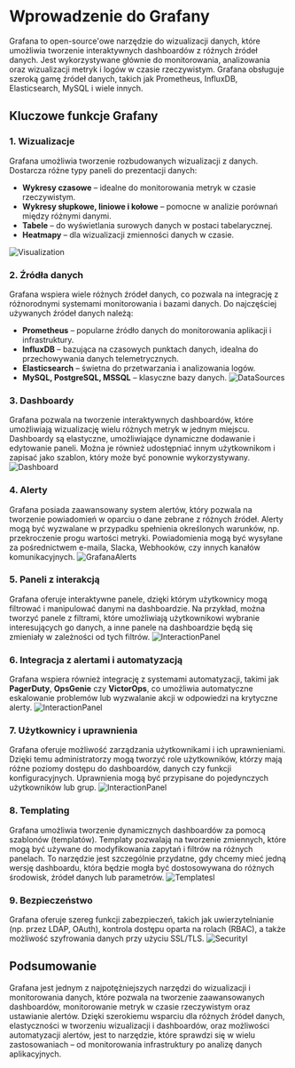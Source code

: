 # Wprowadzenie do Grafany

Grafana to open-source'owe narzędzie do wizualizacji danych, które umożliwia tworzenie interaktywnych dashboardów z różnych źródeł danych. Jest wykorzystywane głównie do monitorowania, analizowania oraz wizualizacji metryk i logów w czasie rzeczywistym. Grafana obsługuje szeroką gamę źródeł danych, takich jak Prometheus, InfluxDB, Elasticsearch, MySQL i wiele innych.

## Kluczowe funkcje Grafany

### 1. **Wizualizacje**
Grafana umożliwia tworzenie rozbudowanych wizualizacji z danych. Dostarcza różne typy paneli do prezentacji danych:

- **Wykresy czasowe** – idealne do monitorowania metryk w czasie rzeczywistym.
- **Wykresy słupkowe, liniowe i kołowe** – pomocne w analizie porównań między różnymi danymi.
- **Tabele** – do wyświetlania surowych danych w postaci tabelarycznej.
- **Heatmapy** – dla wizualizacji zmienności danych w czasie.

![Visualization](/grafiki/001-Visualization.png)

### 2. **Źródła danych**
Grafana wspiera wiele różnych źródeł danych, co pozwala na integrację z różnorodnymi systemami monitorowania i bazami danych. Do najczęściej używanych źródeł danych należą:

- **Prometheus** – popularne źródło danych do monitorowania aplikacji i infrastruktury.
- **InfluxDB** – bazująca na czasowych punktach danych, idealna do przechowywania danych telemetrycznych.
- **Elasticsearch** – świetna do przetwarzania i analizowania logów.
- **MySQL, PostgreSQL, MSSQL** – klasyczne bazy danych.
![DataSources](/grafiki/002-DataSources.png)

### 3. **Dashboardy**
Grafana pozwala na tworzenie interaktywnych dashboardów, które umożliwiają wizualizację wielu różnych metryk w jednym miejscu. Dashboardy są elastyczne, umożliwiające dynamiczne dodawanie i edytowanie paneli. Można je również udostępniać innym użytkownikom i zapisać jako szablon, który może być ponownie wykorzystywany.
![Dashboard](/grafiki/003-Dashboards.png)
### 4. **Alerty**
Grafana posiada zaawansowany system alertów, który pozwala na tworzenie powiadomień w oparciu o dane zebrane z różnych źródeł. Alerty mogą być wyzwalane w przypadku spełnienia określonych warunków, np. przekroczenie progu wartości metryki. Powiadomienia mogą być wysyłane za pośrednictwem e-maila, Slacka, Webhooków, czy innych kanałów komunikacyjnych.
![GrafanaAlerts](/grafiki/004-GrafanaAlerts.png)
### 5. **Paneli z interakcją**
Grafana oferuje interaktywne panele, dzięki którym użytkownicy mogą filtrować i manipulować danymi na dashboardzie. Na przykład, można tworzyć panele z filtrami, które umożliwiają użytkownikowi wybranie interesujących go danych, a inne panele na dashboardzie będą się zmieniały w zależności od tych filtrów.
![InteractionPanel](/grafiki/005-InteractionPanel.gif)
### 6. **Integracja z alertami i automatyzacją**
Grafana wspiera również integrację z systemami automatyzacji, takimi jak **PagerDuty**, **OpsGenie** czy **VictorOps**, co umożliwia automatyczne eskalowanie problemów lub wyzwalanie akcji w odpowiedzi na krytyczne alerty.
![InteractionPanel](/grafiki/006-Automation.png)
### 7. **Użytkownicy i uprawnienia**
Grafana oferuje możliwość zarządzania użytkownikami i ich uprawnieniami. Dzięki temu administratorzy mogą tworzyć role użytkowników, którzy mają różne poziomy dostępu do dashboardów, danych czy funkcji konfiguracyjnych. Uprawnienia mogą być przypisane do pojedynczych użytkowników lub grup.
![InteractionPanel](/grafiki/007-Users.png)
### 8. **Templating**
Grafana umożliwia tworzenie dynamicznych dashboardów za pomocą szablonów (templatów). Templaty pozwalają na tworzenie zmiennych, które mogą być używane do modyfikowania zapytań i filtrów na różnych panelach. To narzędzie jest szczególnie przydatne, gdy chcemy mieć jedną wersję dashboardu, która będzie mogła być dostosowywana do różnych środowisk, źródeł danych lub parametrów.
![Templatesl](/grafiki/008-Templates.png)
### 9. **Bezpieczeństwo**
Grafana oferuje szereg funkcji zabezpieczeń, takich jak uwierzytelnianie (np. przez LDAP, OAuth), kontrola dostępu oparta na rolach (RBAC), a także możliwość szyfrowania danych przy użyciu SSL/TLS.
![Securityl](/grafiki/009-Security.webp)
## Podsumowanie
Grafana jest jednym z najpotężniejszych narzędzi do wizualizacji i monitorowania danych, które pozwala na tworzenie zaawansowanych dashboardów, monitorowanie metryk w czasie rzeczywistym oraz ustawianie alertów. Dzięki szerokiemu wsparciu dla różnych źródeł danych, elastyczności w tworzeniu wizualizacji i dashboardów, oraz możliwości automatyzacji alertów, jest to narzędzie, które sprawdzi się w wielu zastosowaniach – od monitorowania infrastruktury po analizę danych aplikacyjnych.

